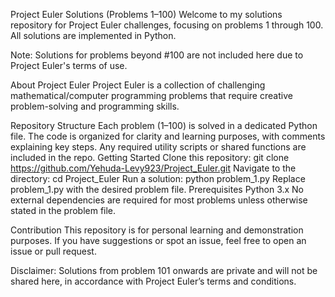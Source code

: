 Project Euler Solutions (Problems 1–100)
Welcome to my solutions repository for Project Euler challenges, focusing on problems 1 through 100. All solutions are implemented in Python.

Note: Solutions for problems beyond #100 are not included here due to Project Euler's terms of use.

About Project Euler
Project Euler is a collection of challenging mathematical/computer programming problems that require creative problem-solving and programming skills.

Repository Structure
Each problem (1–100) is solved in a dedicated Python file.
The code is organized for clarity and learning purposes, with comments explaining key steps.
Any required utility scripts or shared functions are included in the repo.
Getting Started
Clone this repository:
git clone https://github.com/Yehuda-Levy923/Project_Euler.git
Navigate to the directory:
cd Project_Euler
Run a solution:
python problem_1.py
Replace problem_1.py with the desired problem file.
Prerequisites
Python 3.x
No external dependencies are required for most problems unless otherwise stated in the problem file.

Contribution
This repository is for personal learning and demonstration purposes. If you have suggestions or spot an issue, feel free to open an issue or pull request.

Disclaimer: Solutions from problem 101 onwards are private and will not be shared here, in accordance with Project Euler’s terms and conditions.
